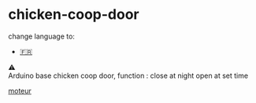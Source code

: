 # chicken-coop-door

change language to:

  * <a href='https://github.com/Qypol342/chicken-coop-door/blob/master/README.FR.md'> :fr:		<a/>



⚠️  
Arduino base chicken coop door,
function :
  close at night
  open at set time

<a href='https://fr.banggood.com/DC-3V-6V-DC-1-120-Gear-Motor-TT-Motor-for-Smart-Car-Robot-DIY-p-1260117.html?rmmds=detail-left-hotproducts&cur_warehouse=CN'>moteur<a/>
